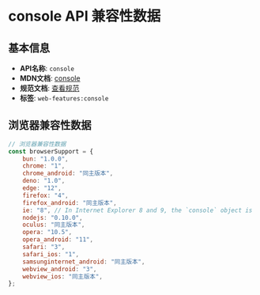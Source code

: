 # console API 兼容性数据

## 基本信息

- **API名称**: `console`
- **MDN文档**: [console](https://developer.mozilla.org/docs/Web/API/console)
- **规范文档**: [查看规范](https://console.spec.whatwg.org/#console-namespace)
- **标签**: `web-features:console`

## 浏览器兼容性数据

```javascript
// 浏览器兼容性数据
const browserSupport = {
    bun: "1.0.0",
    chrome: "1",
    chrome_android: "同主版本",
    deno: "1.0",
    edge: "12",
    firefox: "4",
    firefox_android: "同主版本",
    ie: "8", // In Internet Explorer 8 and 9, the `console` object is `undefined` when the developer tools are not o...,
    nodejs: "0.10.0",
    oculus: "同主版本",
    opera: "10.5",
    opera_android: "11",
    safari: "3",
    safari_ios: "1",
    samsunginternet_android: "同主版本",
    webview_android: "3",
    webview_ios: "同主版本",
};

```

